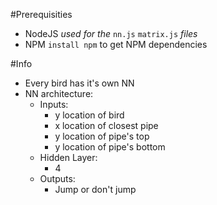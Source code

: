 #Prerequisities
- NodeJS *used for the* `nn.js` `matrix.js` *files*
- NPM `install npm` to get NPM dependencies


#Info
- Every bird has it's own NN
- NN architecture:
  - Inputs:
    - y location of bird
    - x location of closest pipe
    - y location of pipe's top
    - y location of pipe's bottom
  - Hidden Layer:
    - 4
  - Outputs:
    - Jump or don't jump

